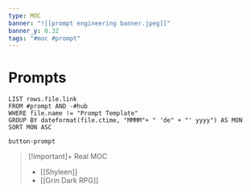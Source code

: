 ```yaml
---
type: MOC
banner: "![[prompt engineering banner.jpeg]]"
banner_y: 0.32
tags: "#moc #prompt"
---
```

# Prompts

```dataview
LIST rows.file.link
FROM #prompt AND -#hub
WHERE file.name != "Prompt Template"
GROUP BY dateformat(file.ctime, "MMMM"+ " 'de" + "' yyyy") AS MON
SORT MON ASC
```

`button-prompt`

>[!important]+ Real MOC
> - [[Shyleen]]
> - [[Grin Dark RPG]]